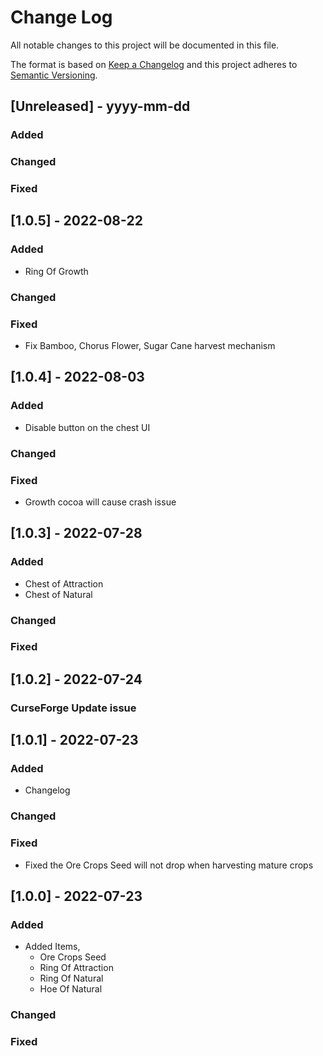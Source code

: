 
# Change Log
All notable changes to this project will be documented in this file.

The format is based on [Keep a Changelog](http://keepachangelog.com/)
and this project adheres to [Semantic Versioning](http://semver.org/).



## [Unreleased] - yyyy-mm-dd
### Added
### Changed
### Fixed

## [1.0.5] - 2022-08-22
### Added
- Ring Of Growth
### Changed
### Fixed
- Fix Bamboo, Chorus Flower, Sugar Cane harvest mechanism 

## [1.0.4] - 2022-08-03
### Added
- Disable button on the chest UI
### Changed
### Fixed
- Growth cocoa will cause crash issue

## [1.0.3] - 2022-07-28
### Added

- Chest of Attraction
- Chest of Natural

### Changed
### Fixed

## [1.0.2] - 2022-07-24
### CurseForge Update issue

## [1.0.1] - 2022-07-23
### Added
* Changelog
### Changed
### Fixed
* Fixed the Ore Crops Seed will not drop when harvesting mature crops

## [1.0.0] - 2022-07-23
### Added
* Added Items, 
  * Ore Crops Seed
  * Ring Of Attraction 
  * Ring Of Natural 
  * Hoe Of Natural
### Changed
### Fixed